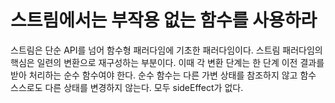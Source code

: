 # 스트림에서는 부작용 없는 함수를 사용하라

스트림은 단순 API를 넘어 함수형 패러다임에 기초한 패러다임이다. 스트림 패러다임의 핵심은 일련의 변환으로 재구성하는 부분이다. 이때 각 변환 단계는 한 단계
이전 결과를 받아 처리하는 순수 함수여야 한다. 순수 함수는 다른 가변 상태를 참조하지 않고 함수 스스로도 다른 상태를 변경하지 않는다. 모두 sideEffect가 없다.